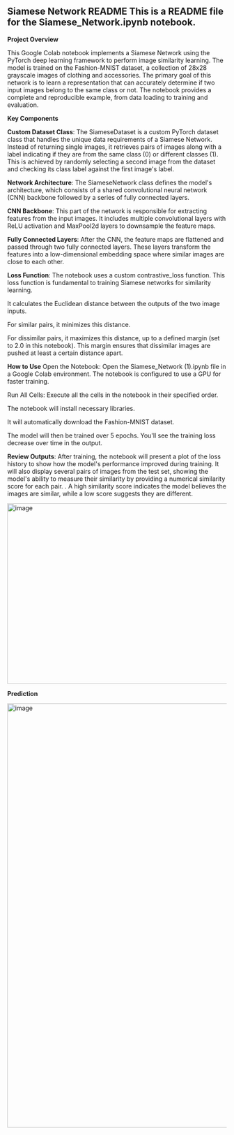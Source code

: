 **Siamese Network README**
This is a README file for the Siamese_Network.ipynb notebook.
----------------------------------------------------------------

**Project Overview**

This Google Colab notebook implements a Siamese Network using the PyTorch deep learning framework to perform image similarity learning. The model is trained on the Fashion-MNIST dataset, a collection of 28x28 grayscale images of clothing and accessories. The primary goal of this network is to learn a representation that can accurately determine if two input images belong to the same class or not. The notebook provides a complete and reproducible example, from data loading to training and evaluation.

**Key Components**

**Custom Dataset Class**: The SiameseDataset is a custom PyTorch dataset class that handles the unique data requirements of a Siamese Network. Instead of returning single images, it retrieves pairs of images along with a label indicating if they are from the same class (0) or different classes (1). This is achieved by randomly selecting a second image from the dataset and checking its class label against the first image's label.

**Network Architecture**: The SiameseNetwork class defines the model's architecture, which consists of a shared convolutional neural network (CNN) backbone followed by a series of fully connected layers.

**CNN Backbone**: This part of the network is responsible for extracting features from the input images. It includes multiple convolutional layers with ReLU activation and MaxPool2d layers to downsample the feature maps.

**Fully Connected Layers**: After the CNN, the feature maps are flattened and passed through two fully connected layers. These layers transform the features into a low-dimensional embedding space where similar images are close to each other.

**Loss Function**: The notebook uses a custom contrastive_loss function. This loss function is fundamental to training Siamese networks for similarity learning.

It calculates the Euclidean distance between the outputs of the two image inputs.

For similar pairs, it minimizes this distance.

For dissimilar pairs, it maximizes this distance, up to a defined margin (set to 2.0 in this notebook). This margin ensures that dissimilar images are pushed at least a certain distance apart.

**How to Use**
Open the Notebook: Open the Siamese_Network (1).ipynb file in a Google Colab environment. The notebook is configured to use a GPU for faster training.

Run All Cells: Execute all the cells in the notebook in their specified order.

The notebook will install necessary libraries.

It will automatically download the Fashion-MNIST dataset.

The model will then be trained over 5 epochs. You'll see the training loss decrease over time in the output.

**Review Outputs**: After training, the notebook will present a plot of the loss history  to show how the model's performance improved during training. It will also display several pairs of images from the test set, showing the model's ability to measure their similarity by providing a numerical similarity score for each pair. . A high similarity score indicates the model believes the images are similar, while a low score suggests they are different.

<img width="556" height="413" alt="image" src="https://github.com/user-attachments/assets/3719313c-5047-4d82-8334-61e42f5ec6e3" />

**Prediction**

<img width="857" height="971" alt="image" src="https://github.com/user-attachments/assets/994d6ec1-d38f-45ea-b36d-14e1099d1fe5" />

